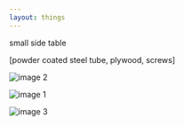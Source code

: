 ```yaml
---
layout: things
---
```


small side table

[powder coated steel tube, plywood, screws]

![image 2](http://i.imgur.com/BNE8oFt.jpg)

![image 1](http://i.imgur.com/VtiS3L2.jpg)

![image 3](http://i.imgur.com/BZ2Mnye.jpg)